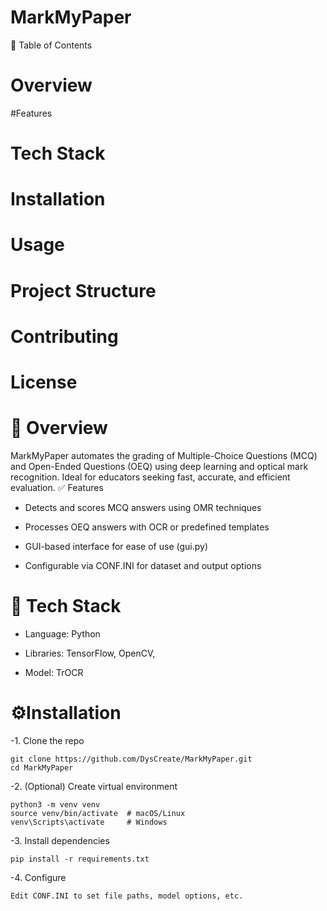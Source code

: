 # MarkMyPaper

🚀 Table of Contents

# Overview

#Features

# Tech Stack

# Installation

# Usage

# Project Structure

# Contributing

# License

# 📄 Overview

MarkMyPaper automates the grading of Multiple-Choice Questions (MCQ) and Open-Ended Questions (OEQ) using deep learning and optical mark recognition. Ideal for educators seeking fast, accurate, and efficient evaluation.
✅ Features

- Detects and scores MCQ answers using OMR techniques

- Processes OEQ answers with OCR or predefined templates

- GUI-based interface for ease of use (gui.py)

- Configurable via CONF.INI for dataset and output options

# 🧰 Tech Stack

- Language: Python

- Libraries: TensorFlow, OpenCV, 

- Model: TrOCR


# ⚙️Installation
-1. Clone the repo

    git clone https://github.com/DysCreate/MarkMyPaper.git
    cd MarkMyPaper
    
-2. (Optional) Create virtual environment

    python3 -m venv venv
    source venv/bin/activate  # macOS/Linux
    venv\Scripts\activate     # Windows
    
-3. Install dependencies

    pip install -r requirements.txt
    
-4. Configure

    Edit CONF.INI to set file paths, model options, etc.

